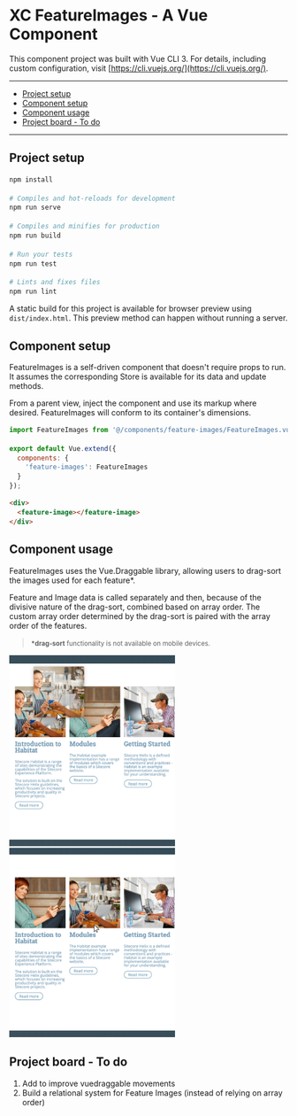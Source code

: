 
# XC FeatureImages - A Vue Component

This component project was built with Vue CLI 3. For details, including custom configuration, visit [https://cli.vuejs.org/](https://cli.vuejs.org/).

* * *

* [Project setup](#project-setup)
* [Component setup](#component-setup)
* [Component usage](#component-usage)
* [Project board - To do](#project-board---to-do)

* * *

## Project setup

```bash
npm install

# Compiles and hot-reloads for development
npm run serve

# Compiles and minifies for production
npm run build

# Run your tests
npm run test

# Lints and fixes files
npm run lint
```

A static build for this project is available for browser preview using `dist/index.html`. This preview method can happen without running a server.

## Component setup

FeatureImages is a self-driven component that doesn't require props to run. It assumes the corresponding Store is available for its data and update methods.

From a parent view, inject the component and use its markup where desired. FeatureImages will conform to its container's dimensions.

```javascript
import FeatureImages from '@/components/feature-images/FeatureImages.vue';

export default Vue.extend({
  components: {
    'feature-images': FeatureImages
  }
});
```

```html
<div>
  <feature-image></feature-image>
</div>
```

## Component usage

FeatureImages uses the Vue.Draggable library, allowing users to drag-sort the images used for each feature*.

Feature and Image data is called separately and then, because of the divisive nature of the drag-sort, combined based on array order. The custom array order determined by the drag-sort is paired with the array order of the features.

> <small>**\*drag-sort** functionality is not available on mobile devices.</small>

<img alt="drag start" src="public/assets/docs/drag-start.png" style="max-width: 300px;" />

<img alt="drag end" src="public/assets/docs/drag-end.png" style="max-width: 300px;" />

## Project board - To do

1. Add <transition-group> to improve vuedraggable movements
2. Build a relational system for Feature Images (instead of relying on array order)
